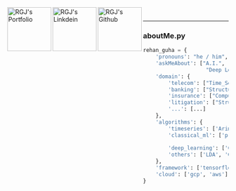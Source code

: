<a href="https://rehanguha.github.io/" target="_blank" rel="noopener noreferrer">
  <img align="left" alt="RGJ's Portfolio" width="100px" src="https://img.shields.io/badge/website-000000?style=for-the-badge&logo=About.me&logoColor=white" />
</a>
<a href="https://www.linkedin.com/in/rehanguha/" target="_blank" rel="noopener noreferrer">
  <img align="left" alt="RGJ's Linkdein" width="100px" src="https://img.shields.io/badge/Linkedin-0A66C2?style=for-the-badge&logo=Linkedin&logoColor=white" />
</a>
<!-- <a href="https://twitter.com/rehan_guha" target="_blank" rel="noopener noreferrer">
  <img align="left" alt="RGJ's Twitter" width="100px" src="https://img.shields.io/badge/Twitter-1DA1F2?style=for-the-badge&logo=Twitter&logoColor=white" />
</a> -->
<a href="https://github.com/rehanguha" target="_blank" rel="noopener noreferrer">
  <img align="left" alt="RGJ's Github" width="100px" src="https://img.shields.io/badge/Github-181717?style=for-the-badge&logo=Github&logoColor=white" />
</a>
<!-- <a href="https://www.instagram.com/rehan.guha/" target="_blank" rel="noopener noreferrer">
  <img align="left" alt="RGJ's Instagram" width="100px" src="https://img.shields.io/badge/Instagram-E4405F?style=for-the-badge&logo=instagram&logoColor=white" />
</a> -->
<!-- <a href="https://rehanguha.github.io/feed.xml" target="_blank" rel="noopener noreferrer">
  <img align="left" alt="RGJ's RSS" width="100px" src="https://img.shields.io/badge/RSS-FFA500?style=for-the-badge&logo=rss&logoColor=white" />
</a> -->

<br>
<hr/>

### aboutMe.py

```python
rehan_guha = {
    'pronouns': "he / him",
    'askMeAbout': ["A.I.", "Machine Learning", "Data Science", 
                    "Deep Learning", "Philosophy"],
    'domain': {
        'telecom': ["Time_Series", "Structured_Data"],
        'banking': ["Structured_Data", "Semi_Structured_Data"],
        'insurance': ["Computer_Vision", "NLP"],
        'litigation': ["Structured_Data", "Topic_Modelling"],
        '...': [...]
    },
    'algorithms': {
        'timeseries': ['Arima+', 'LSTM', 'FBProphet', '...'],
        'classical_ml': ['probabilistic_modelling', 'graphical_modelling', 
                            'xgboost', 'lightgbm', '...'],
        'deep_learning': ['CNN', 'LSTM', 'CRF', 'RBMs', 'SOMs', '...'],
        'others': ['LDA', 'GANs', 'Autoencoders', '...']
    },
    'framework': ['tensorflow', 'H2o.ai', 'sklearn'],
    'cloud': ['gcp', 'aws']
}
```
<!---
<br>

<p><img align="left" src="https://github-readme-stats.vercel.app/api?username=rehanguha&bg_color=1,e96443,904e99&title_color=fff&text_color=fff&show_icons=true" /></p>
<p><img align="center" src="https://github-readme-streak-stats.herokuapp.com?user=rehanguha&theme=flag-india&hide_border=true&date_format=M%20j%5B%2C%20Y%5D" /></p>
---!>
